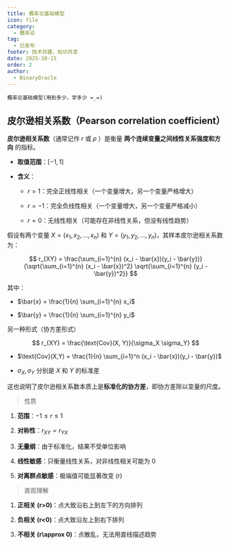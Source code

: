 ```yaml
---
title: 概率论基础模型
icon: file
category:
  - 概率论
tag:
  - 已发布
footer: 技术共建，知识共享
date: 2025-10-15
order: 2
author:
  - BinaryOracle
---
```


`概率论基础模型(用到多少，学多少 =_=)` 

<!-- more -->

## 皮尔逊相关系数（Pearson correlation coefficient）

**皮尔逊相关系数**（通常记作 $r$ 或 $\rho$ ）是衡量 **两个连续变量之间线性关系强度和方向** 的指标。

* **取值范围**：$[-1, 1]$

* **含义**：

  * $r = 1$：完全正线性相关（一个变量增大，另一个变量严格增大）

  * $r = -1$：完全负线性相关（一个变量增大，另一个变量严格减小）

  * $r = 0$：无线性相关（可能存在非线性关系，但没有线性趋势）

假设有两个变量 $X = (x_1, x_2, ..., x_n)$ 和 $Y = (y_1, y_2, ..., y_n)$，其样本皮尔逊相关系数为：

$$
r_{XY} = \frac{\sum_{i=1}^{n} (x_i - \bar{x})(y_i - \bar{y})}{\sqrt{\sum_{i=1}^{n} (x_i - \bar{x})^2} \sqrt{\sum_{i=1}^{n} (y_i - \bar{y})^2}}
$$

其中：

* $\bar{x} = \frac{1}{n} \sum_{i=1}^{n} x_i$

* $\bar{y} = \frac{1}{n} \sum_{i=1}^{n} y_i$

另一种形式（协方差形式）

$$
r_{XY} = \frac{\text{Cov}(X, Y)}{\sigma_X \sigma_Y}
$$

* $\text{Cov}(X,Y) = \frac{1}{n} \sum_{i=1}^n (x_i - \bar{x})(y_i - \bar{y})$

* $\sigma_X, \sigma_Y$ 分别是 $X$ 和 $Y$ 的标准差

这也说明了皮尔逊相关系数本质上是**标准化的协方差**，即协方差除以变量的尺度。

> 性质

1. **范围**：$-1 \le r \le 1$

2. **对称性**：$r_{XY} = r_{YX}$

3. **无量纲**：由于标准化，结果不受单位影响

4. **线性敏感**：只衡量线性关系，对非线性相关可能为 0

5. **对离群点敏感**：极端值可能显著改变 (r)

> 直观理解

1. **正相关 (r>0)**：点大致沿右上到左下的方向排列

2. **负相关 (r<0)**：点大致沿左上到右下排列

3. **不相关 (r\approx 0)**：点散乱，无法用直线描述趋势
